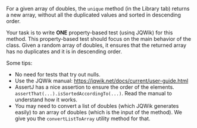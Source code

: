 <!--NO_HARDWRAPS-->

For a given array of doubles, the `unique` method (in the Library tab) returns a new array, 
without all the duplicated values and sorted in descending order.

Your task is to write **ONE** property-based test (usinq JQWik) for this method. This property-based test should focus on the main behavior of the class. Given a random array of doubles, it ensures that the returned array has no duplicates and it is in descending order.

Some tips:

* No need for tests that try out nulls.
* Use the JQWik manual: https://jqwik.net/docs/current/user-guide.html
* AssertJ has a nice assertion to ensure the order of the elements. `assertThat(...).isSortedAccordingTo(...)`. 
Read the manual to understand how it works.
* You may need to convert a list of doubles (which JQWik generates easily) to an array of doubles (which is the input of the method). We give you the `convertListToArray` utility method for that.
